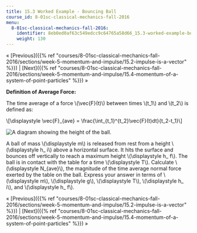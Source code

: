 ```yaml
---
title: 15.3 Worked Example - Bouncing Ball
course_id: 8-01sc-classical-mechanics-fall-2016
menu:
  8-01sc-classical-mechanics-fall-2016:
    identifier: 8eb0ed0af63c549edcc9c64765a58d66_15.3-worked-example-bouncing-ball
    weight: 130
---
```

« [Previous]({{% ref "courses/8-01sc-classical-mechanics-fall-2016/sections/week-5-momentum-and-impulse/15.2-impulse-is-a-vector" %}}) | [Next]({{% ref "courses/8-01sc-classical-mechanics-fall-2016/sections/week-5-momentum-and-impulse/15.4-momentum-of-a-system-of-point-particles" %}}) »

**Definition of Average Force:**

The time average of a force \\(\\vec{F}(t)\\) between times \\(t\_1\\) and \\(t\_2\\) is defined as:

\\\[\\displaystyle \\vec{F}\_{ave} = \\frac{\\int\_{t\_1}^{t\_2}\\vec{F}(t)dt}{t\_2-t\_1}\\\]

![A diagram showing the height of the ball.](https://open-learning-course-data.s3.amazonaws.com/8-01sc-classical-mechanics-fall-2016/7765ed7c7f7be0d1241317475c1956ee_ls05_13.svg)

A ball of mass \\(\\displaystyle m\\) is released from rest from a height \\(\\displaystyle h\_ i\\) above a horizontal surface. It hits the surface and bounces off vertically to reach a maximum height \\(\\displaystyle h\_ f\\). The ball is in contact with the table for a time \\(\\displaystyle T\\). Calculate \\(\\displaystyle N\_{ave}\\), the magnitude of the time average normal force exerted by the table on the ball. Express your answer in terms of \\(\\displaystyle m\\), \\(\\displaystyle g\\), \\(\\displaystyle T\\), \\(\\displaystyle h\_ i\\), and \\(\\displaystyle h\_ f\\).

« [Previous]({{% ref "courses/8-01sc-classical-mechanics-fall-2016/sections/week-5-momentum-and-impulse/15.2-impulse-is-a-vector" %}}) | [Next]({{% ref "courses/8-01sc-classical-mechanics-fall-2016/sections/week-5-momentum-and-impulse/15.4-momentum-of-a-system-of-point-particles" %}}) »